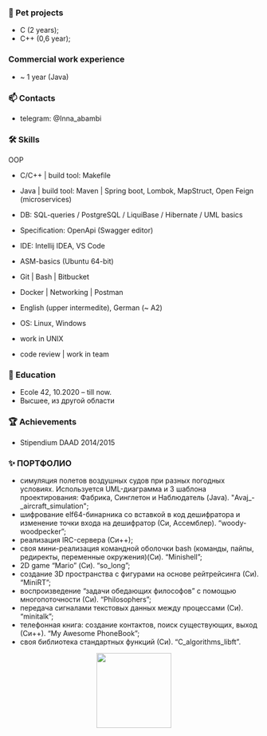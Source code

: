 ### 👋 Pet projects
* C (2 years);
* C++ (0,6 year);

### Commercial work experience
* ~ 1 year (Java)

### 📫 Contacts
* telegram: @Inna_abambi

### 🛠 Skills

OOP
* С/С++ | build tool: Makefile
* Java | build tool: Maven | Spring boot, Lombok, MapStruct, Open Feign (microservices)
* DB: SQL-queries / PostgreSQL / LiquiBase / Hibernate /  UML basics
* Specification: OpenApi (Swagger editor) 
* IDE: Intellij IDEA, VS Code

* ASM-basics (Ubuntu 64-bit)
* Git | Bash | Bitbucket
* Docker | Networking | Postman

* English (upper intermedite), German (~ A2) 
* OS: Linux, Windows
* work in UNIX
* code review | work in team

### 🌱 Education
* Ecole 42, 10.2020 – till now.
* Высшее, из другой области

### :trophy: Achievements
* Stipendium DAAD 2014/2015

### ✨ ПОРТФОЛИО
* симуляция полетов воздушных судов при разных погодных условиях. Используется UML-диаграмма и 3 шаблона проектирования: Фабрика, Синглетон и Наблюдатель (Java). "Avaj_-_aircraft_simulation";
* шифрование elf64-бинарника со вставкой в код дешифратора и изменение точки входа на дешифратор (Си, Ассемблер). “woody-woodpecker”;
* реализация IRC-сервера (Си++);
* своя мини-реализация командной оболочки bash (команды, пайпы, редиректы, переменные окружения)(Си). “Minishell”;
* 2D game “Mario” (Си). “so_long”;
* создание 3D пространства с фигурами на основе рейтрейсинга (Си). “MiniRT”;
* воспроизведение “задачи обедающих философов” с помощью многопоточности (Си). “Philosophers”;
* передача сигналами текстовых данных между процессами (Си). “minitalk”;
* телефонная книга: создание контактов, поиск существующих, выход (Си++). “My Awesome PhoneBook”;
* своя библиотека стандартных функций (Си). “C_algorithms_libft”.

<div align='center'>
<img height=150 src="https://github-readme-stats.vercel.app/api/top-langs/?username=abambi-abambi&layout=compact"/>
<!--  <a href="https://github.com/abambi-abambi/github-readme-stats">
       <img height=150 src="https://github-readme-stats.vercel.app/api/top-langs/?username=abambi-abambi&layout=compact"/></a> -->
</div>

<!--
**abambi-abambi/abambi-abambi** is a ✨ _special_ ✨ repository because its `README.md` (this file) appears on your GitHub profile. -->
